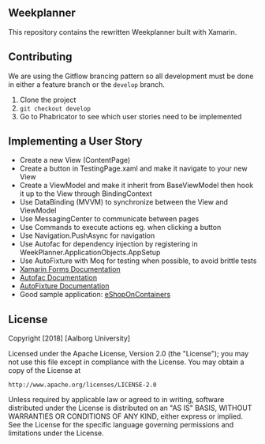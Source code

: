 ## Weekplanner

This repository contains the rewritten Weekplanner built with Xamarin.

## Contributing

We are using the Gitflow brancing pattern so all development must be done in either a feature branch or the `develop` branch.

1. Clone the project
2. `git checkout develop`
3. Go to Phabricator to see which user stories need to be implemented

## Implementing a User Story

- Create a new View (ContentPage)
- Create a button in TestingPage.xaml and make it navigate to your new View
- Create a ViewModel and make it inherit from BaseViewModel then hook it up to the View through BindingContext
- Use DataBinding (MVVM) to synchronize between the View and ViewModel
- Use MessagingCenter to communicate between pages
- Use Commands to execute actions eg. when clicking a button
- Use Navigation.PushAsync for navigation
- Use Autofac for dependency injection by registering in WeekPlanner.ApplicationObjects.AppSetup
- Use AutoFixture with Moq for testing when possible, to avoid brittle tests
- [Xamarin Forms Documentation](https://developer.xamarin.com/guides/xamarin-forms/)
- [Autofac Documentation](http://autofac.readthedocs.io/en/latest/getting-started/index.html)
- [AutoFixture Documentation](https://github.com/AutoFixture/AutoFixture/wiki/Cheat-Sheet)
- Good sample application: [eShopOnContainers](https://github.com/dotnet-architecture/eShopOnContainers/)

## License

Copyright [2018] [Aalborg University]

Licensed under the Apache License, Version 2.0 (the "License");
you may not use this file except in compliance with the License.
You may obtain a copy of the License at

    http://www.apache.org/licenses/LICENSE-2.0

Unless required by applicable law or agreed to in writing, software
distributed under the License is distributed on an "AS IS" BASIS,
WITHOUT WARRANTIES OR CONDITIONS OF ANY KIND, either express or implied.
See the License for the specific language governing permissions and
limitations under the License.
